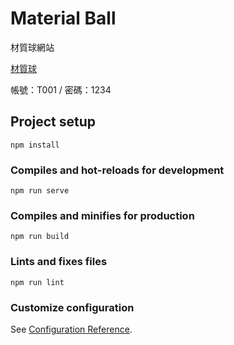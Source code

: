 # Material Ball
材質球網站

[材質球](https://tw.yawliamy.com/materialball/main)

帳號：T001 / 密碼：1234

## Project setup
```
npm install
```

### Compiles and hot-reloads for development
```
npm run serve
```

### Compiles and minifies for production
```
npm run build
```

### Lints and fixes files
```
npm run lint
```

### Customize configuration
See [Configuration Reference](https://cli.vuejs.org/config/).

